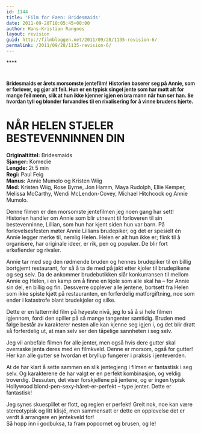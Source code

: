 ```yaml
---
id: 1144
title: 'Film for Faen: Bridesmaids'
date: 2011-09-28T10:05:45+00:00
author: Hans-Kristian Rangnes
layout: revision
guid: http://filmbloggen.net/2011/09/28/1135-revision-6/
permalink: /2011/09/28/1135-revision-6/
---
```

­­­****

# <span class="Apple-style-span" style="font-size: 13px;font-weight: normal"><strong>Bridesmaids er årets morsomste jentefilm! Historien baserer seg på Annie, som er forlover, og gjør alt feil. Hun er en typisk singel jente som har møtt alt for mange feil menn, slik at hun ikke kjenner igjen en bra mann når hun ser han. Se hvordan tyll og blonder forvandles til en rivalisering for å vinne brudens hjerte.</p> 

<p>
  </strong></span></h1> 
  
  <h1>
    <strong>NÅR HELEN STJELER BESTEVENNINNEN DIN</strong>
  </h1>
  
  <p>
    <strong>Originaltittel:</strong> Bridesmaids<br /> <strong>Sjanger:</strong> Komedie<br /> <strong>Lengde:</strong> 2t 5 min<br /> <strong>Regi:</strong> Paul Feig<br /> <strong>Manus:</strong> Annie Mumolo og Kristen Wiig<br /> <strong>Med:</strong> Kristen Wiig, Rose Byrne, Jon Hamm, Maya Rudolph, Ellie Kemper, Melissa McCarthy, Wendi McLendon-Covey, Michael Hitchcock og Annie Mumolo.
  </p>
  
  <p>
    Denne filmen er den morsomste jentefilmen jeg noen gang har sett! Historien handler om Annie som blir utnevnt til forloveren til sin bestevenninne, Lillian, som hun har kjent siden hun var barn. På forlovelsesfesten møter Annie Lillians brudepiker, og det er spesielt én Annie legger merke til, nemlig Helen. Helen er alt hun ikke er; flink til å organisere, har originale ideer, er rik, pen og populær. De blir fort erkefiender og rivaler.
  </p>
  
  <p>
    Annie tar med seg den rødmende bruden og hennes brudepiker til en billig bortgjemt restaurant, for så å ta de med på jakt etter kjoler til brudepikene og seg selv. Da de ankommer brudebutikken slår konkurransen til mellom Annie og Helen, i en kamp om å finne en kjole som alle skal ha – for Annie sin del, en billig og fin. Dessverre opplever alle jentene, bortsett fra Helen som ikke spiste kjøtt på restauranten, en forferdelig matforgiftning, noe som ender i katastrofe blant brudekjoler og silke.
  </p>
  
  <p>
    Dette er en lattermild film på høyeste nivå, jeg lo så å si hele filmen igjennom, fordi den spiller på så mange tangenter samtidig. Bruden med følge består av karakterer nesten alle kan kjenne seg igjen i, og det blir dratt så forferdelig ut, at man selv ser den tåpelige sannheten i seg selv.
  </p>
  
  <p>
    Jeg vil anbefale filmen for alle jenter, men også hvis dere gutter skal overraske jenta deres med en filmkveld. Denne er morsom, også for gutter! Her kan alle gutter se hvordan et bryllup fungerer i praksis i jenteverden.
  </p>
  
  <p>
    At de har klart å sette sammen en slik jentegjeng i filmen er fantastisk i seg selv. Og karakterene de har valgt er en perfekt kombinasjon, og veldig troverdig. Dessuten, det viser forskjellene på jentene, og er ingen typisk Hollywood blond-pen-sexy-håret-er-perfekt – type jenter. Dette er fantastisk!
  </p>
  
  <p>
    Jeg synes skuespillet er flott, og regien er perfekt! Greit nok, noe kan være stereotypisk og litt klisjé, men sammensatt er dette en opplevelse det er verdt å arrangere en jentekveld for!<br /> Så hopp inn i godbuksa, ta fram popcornet og brusen, og le!
  </p>